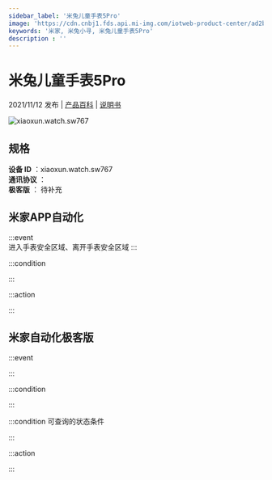 ```yaml
---
sidebar_label: '米兔儿童手表5Pro'
image: 'https://cdn.cnbj1.fds.api.mi-img.com/iotweb-product-center/ad2bd72b3faca0050765e5fd123591c1_1623318132588.png?GalaxyAccessKeyId=AKVGLQWBOVIRQ3XLEW&Expires=9223372036854775807&Signature=jyAUp+Izt/c1RZ/dLtCwLQYOfmk='
keywords: '米家, 米兔小寻, 米兔儿童手表5Pro'
description : ''
---
```

# 米兔儿童手表5Pro

2021/11/12 发布 | [产品百科](https://home.mi.com/webapp/content/baike/product/index.html?model=xiaoxun.watch.sw767/) | [说明书](https://home.mi.com/views/introduction.html?model=xiaoxun.watch.sw767&region=cn)

![xiaoxun.watch.sw767](https://cdn.cnbj1.fds.api.mi-img.com/iotweb-product-center/ad2bd72b3faca0050765e5fd123591c1_1623318132588.png?GalaxyAccessKeyId=AKVGLQWBOVIRQ3XLEW&Expires=9223372036854775807&Signature=jyAUp+Izt/c1RZ/dLtCwLQYOfmk=)

## 规格  
> 
**设备 ID** ：xiaoxun.watch.sw767  
**通讯协议** ：  
**极客版**  ： 待补充 


## 米家APP自动化  

:::event  
进入手表安全区域、离开手表安全区域
:::

:::condition  

:::

:::action   

:::

## 米家自动化极客版  

:::event  

:::

:::condition  

:::

:::condition 可查询的状态条件  

:::

:::action  

:::

        
